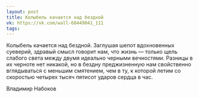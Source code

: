 ```yaml
---
layout: post
title: Колыбель качается над бездной
vk: https://vk.com/wall-60449041_111
tags:
---
```

Колыбель качается над бездной. Заглушая шепот вдохновенных суеверий, здравый смысл говорит нам, что жизнь — только щель слабого света между двумя идеально черными вечностями. Разницы в их черноте нет никакой, но в бездну преджизненную нам свойственно вглядываться с меньшим смятением, чем в ту, к которой летим со скоростью четырех тысяч пятисот ударов сердца в час.

Владимир Набоков